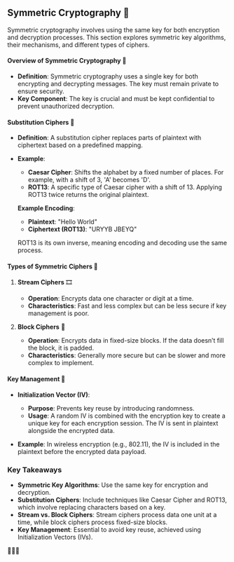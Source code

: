 ## Symmetric Cryptography 🔐

Symmetric cryptography involves using the same key for both encryption and decryption processes. This section explores symmetric key algorithms, their mechanisms, and different types of ciphers.

#### **Overview of Symmetric Cryptography** 📜

- **Definition**: Symmetric cryptography uses a single key for both encrypting and decrypting messages. The key must remain private to ensure security.
- **Key Component**: The key is crucial and must be kept confidential to prevent unauthorized decryption.

#### **Substitution Ciphers** 🔄

- **Definition**: A substitution cipher replaces parts of plaintext with ciphertext based on a predefined mapping.
- **Example**: 
  - **Caesar Cipher**: Shifts the alphabet by a fixed number of places. For example, with a shift of 3, 'A' becomes 'D'.
  - **ROT13**: A specific type of Caesar cipher with a shift of 13. Applying ROT13 twice returns the original plaintext.

  **Example Encoding**:
  - **Plaintext**: "Hello World"
  - **Ciphertext (ROT13)**: "URYYB JBEYQ"

  ROT13 is its own inverse, meaning encoding and decoding use the same process.

#### **Types of Symmetric Ciphers** 🔐

1. **Stream Ciphers** 🎞️
   - **Operation**: Encrypts data one character or digit at a time.
   - **Characteristics**: Fast and less complex but can be less secure if key management is poor.

2. **Block Ciphers** 🧩
   - **Operation**: Encrypts data in fixed-size blocks. If the data doesn’t fill the block, it is padded.
   - **Characteristics**: Generally more secure but can be slower and more complex to implement.

#### **Key Management** 🔑

- **Initialization Vector (IV)**:
  - **Purpose**: Prevents key reuse by introducing randomness.
  - **Usage**: A random IV is combined with the encryption key to create a unique key for each encryption session. The IV is sent in plaintext alongside the encrypted data.

- **Example**: In wireless encryption (e.g., 802.11), the IV is included in the plaintext before the encrypted data payload.

### Key Takeaways

- **Symmetric Key Algorithms**: Use the same key for encryption and decryption.
- **Substitution Ciphers**: Include techniques like Caesar Cipher and ROT13, which involve replacing characters based on a key.
- **Stream vs. Block Ciphers**: Stream ciphers process data one unit at a time, while block ciphers process fixed-size blocks.
- **Key Management**: Essential to avoid key reuse, achieved using Initialization Vectors (IVs).

🔐🧩🔑